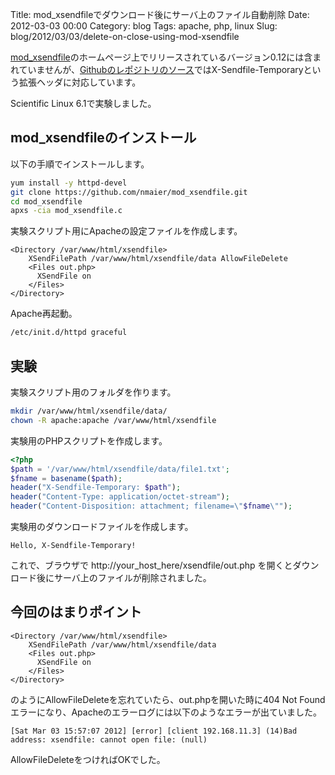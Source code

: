 Title: mod_xsendfileでダウンロード後にサーバ上のファイル自動削除
Date: 2012-03-03 00:00
Category: blog
Tags: apache, php, linux
Slug: blog/2012/03/03/delete-on-close-using-mod-xsendfile


[mod_xsendfile](https://tn123.org/mod_xsendfile/)のホームページ上でリリースされているバージョン0.12には含まれていませんが、[Githubのレポジトリのソース](https://github.com/nmaier/mod_xsendfile/commit/f6b853ce0e555b61f83f928d9f927349346018b4)ではX-Sendfile-Temporaryという拡張ヘッダに対応しています。

Scientific Linux 6.1で実験しました。

## mod_xsendfileのインストール

以下の手順でインストールします。
``` bash
yum install -y httpd-devel
git clone https://github.com/nmaier/mod_xsendfile.git
cd mod_xsendfile
apxs -cia mod_xsendfile.c
```

実験スクリプト用にApacheの設定ファイルを作成します。
``` text /etc/httpd/conf.d/xsendfile_test.conf
<Directory /var/www/html/xsendfile>
    XSendFilePath /var/www/html/xsendfile/data AllowFileDelete
    <Files out.php>
      XSendFile on
    </Files>
</Directory>
```

Apache再起動。
``` bash
/etc/init.d/httpd graceful
```

## 実験

実験スクリプト用のフォルダを作ります。
``` bash
mkdir /var/www/html/xsendfile/data/
chown -R apache:apache /var/www/html/xsendfile
```

実験用のPHPスクリプトを作成します。
``` php /var/www/html/xsendfile/out.php
<?php
$path = '/var/www/html/xsendfile/data/file1.txt';
$fname = basename($path);
header("X-Sendfile-Temporary: $path");
header("Content-Type: application/octet-stream");
header("Content-Disposition: attachment; filename=\"$fname\"");
```

実験用のダウンロードファイルを作成します。
``` text /var/www/html/xsendfile/data/file1.txt
Hello, X-Sendfile-Temporary!
```

これで、ブラウザで http://your_host_here/xsendfile/out.php を開くとダウンロード後にサーバ上のファイルが削除されました。

## 今回のはまりポイント

``` text /etc/httpd/conf.d/xsendfile_test.conf
<Directory /var/www/html/xsendfile>
    XSendFilePath /var/www/html/xsendfile/data
    <Files out.php>
      XSendFile on
    </Files>
</Directory>
```
のようにAllowFileDeleteを忘れていたら、out.phpを開いた時に404 Not Foundエラーになり、Apacheのエラーログには以下のようなエラーが出ていました。
``` text /var/log/httpd/error_log
[Sat Mar 03 15:57:07 2012] [error] [client 192.168.11.3] (14)Bad address: xsendfile: cannot open file: (null)
```
AllowFileDeleteをつければOKでした。
